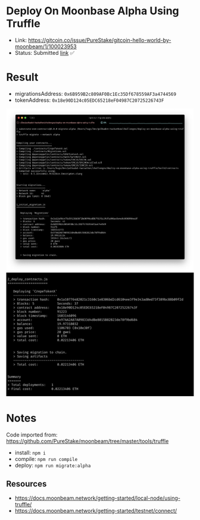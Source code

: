 # Deploy On Moonbase Alpha Using Truffle

- Link: https://gitcoin.co/issue/PureStake/gitcoin-hello-world-by-moonbeam/1/100023953
- Status: Submitted [link](./addresses.txt) ✅

# Result

- migrationsAddress: `0x6B959B2c809AF0Bc1Ec35Df678559AF3a4744569`
- tokenAddress: `0x18e90D124c05EDC65218eF04987C20725226743F`

![migrations](./docs/deployMigrations.png "deploy migrations")
![token](./docs/token.png "deploy token")

# Notes

Code imported from: https://github.com/PureStake/moonbeam/tree/master/tools/truffle

- install: `npm i`
- compile: `npm run compile`
- deploy: `npm run migrate:alpha`

## Resources

- https://docs.moonbeam.network/getting-started/local-node/using-truffle/
- https://docs.moonbeam.network/getting-started/testnet/connect/
